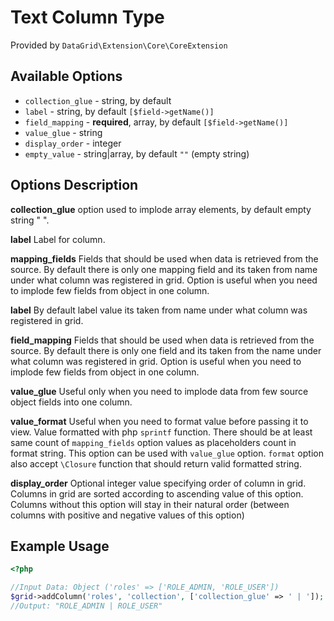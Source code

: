 # Text Column Type #

Provided by ``DataGrid\Extension\Core\CoreExtension``

## Available Options ##

* ``collection_glue`` - string, by default `` ``
* ``label`` - string, by default ``[$field->getName()]``
* ``field_mapping`` - **required**, array, by default ``[$field->getName()]``
* ``value_glue`` - string
* ``display_order`` - integer
* ``empty_value`` - string|array, by default ``""`` (empty string)

## Options Description ##

**collection_glue** option used to implode array elements, by default empty string " ".

**label** Label for column.

**mapping_fields** Fields that should be used when data is retrieved from the source. By default there is only one mapping
field and its taken from name under what column was registered in grid.
Option is useful when you need to implode few fields from object in one column.

**label** By default label value its taken from name under what column was registered in grid.

**field_mapping** Fields that should be used when data is retrieved from the source. By default there is only one
field and its taken from the name under what column was registered in grid.
Option is useful when you need to implode few fields from object in one column.

**value_glue** Useful only when you need to implode data from few source object fields into one column.

**value_format** Useful when you need to format value before passing it to view. Value formatted with php ``sprintf`` function. There should be at least same count of ``mapping_fields`` option
values as placeholders count in format string. This option can be used with ``value_glue`` option.
``format`` option also accept ``\Closure`` function that should return valid formatted string.

**display_order** Optional integer value specifying order of column in grid. Columns in grid are sorted according
  to ascending value of this option. Columns without this option will stay in their natural order (between columns with
  positive and negative values of this option)

## Example Usage ##

``` php
<?php

//Input Data: Object ('roles' => ['ROLE_ADMIN, 'ROLE_USER'])
$grid->addColumn('roles', 'collection', ['collection_glue' => ' | ']);
//Output: "ROLE_ADMIN | ROLE_USER"

```

